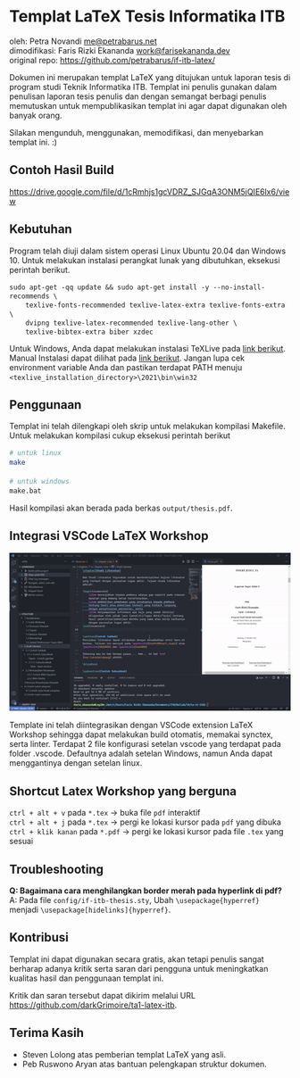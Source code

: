 Templat LaTeX Tesis Informatika ITB
===================================
oleh: Petra Novandi <me@petrabarus.net>  
dimodifikasi: Faris Rizki Ekananda <work@farisekananda.dev>  
original repo: https://github.com/petrabarus/if-itb-latex/

Dokumen ini merupakan templat LaTeX yang ditujukan untuk laporan
tesis di program studi Teknik Informatika ITB. Templat ini penulis
gunakan dalam penulisan laporan tesis penulis dan dengan semangat
berbagi penulis memutuskan untuk mempublikasikan templat ini agar
dapat digunakan oleh banyak orang.

Silakan mengunduh, menggunakan, memodifikasi, dan menyebarkan
templat ini. :)

Contoh Hasil Build
---------
https://drive.google.com/file/d/1cRmhjs1gcVDRZ_SJGqA3ONM5jQIE6lx6/view

Kebutuhan
---------

Program telah diuji dalam sistem operasi Linux Ubuntu 20.04 dan Windows 10. Untuk melakukan instalasi
perangkat lunak yang dibutuhkan, eksekusi perintah berikut.

```
sudo apt-get -qq update && sudo apt-get install -y --no-install-recommends \
    texlive-fonts-recommended texlive-latex-extra texlive-fonts-extra \
    dvipng texlive-latex-recommended texlive-lang-other \
    texlive-bibtex-extra biber xzdec
```

Untuk Windows, Anda dapat melakukan instalasi TeXLive pada [link berikut](https://mirror.ctan.org/systems/texlive/tlnet/install-tl-windows.exe). Manual Instalasi dapat dilihat pada [link berikut](https://www.tug.org/texlive/windows.html). Jangan lupa cek environment variable Anda dan pastikan terdapat PATH menuju `<texlive_installation_directory>\2021\bin\win32`

Penggunaan
----------

Templat ini telah dilengkapi oleh skrip untuk melakukan kompilasi
Makefile. Untuk melakukan kompilasi cukup eksekusi perintah berikut

```bash
# untuk linux
make

# untuk windows
make.bat
```

Hasil kompilasi akan berada pada berkas `output/thesis.pdf`.

Integrasi VSCode LaTeX Workshop
----------

![Demo Gif](demo.gif)

Template ini telah diintegrasikan dengan VSCode extension LaTeX Workshop sehingga dapat melakukan build otomatis, memakai synctex, serta linter. Terdapat 2 file konfigurasi setelan vscode yang terdapat pada folder .vscode. Defaultnya adalah setelan Windows, namun Anda dapat menggantinya dengan setelan linux.

Shortcut Latex Workshop yang berguna
----------
`ctrl + alt + v` pada `*.tex` -> buka file `pdf` interaktif  
`ctrl + alt + j` pada `*.tex` -> pergi ke lokasi kursor pada `pdf` yang dibuka  
`ctrl + klik kanan` pada `*.pdf` -> pergi ke lokasi kursor pada file `.tex` yang sesuai  

Troubleshooting
----------
**Q: Bagaimana cara menghilangkan border merah pada hyperlink di pdf?**  
A: Pada file `config/if-itb-thesis.sty`, Ubah `\usepackage{hyperref}` menjadi `\usepackage[hidelinks]{hyperref}`.

Kontribusi
----------

Templat ini dapat digunakan secara gratis, akan tetapi penulis sangat
berharap adanya kritik serta saran dari pengguna untuk meningkatkan
kualitas hasil dan penggunaan templat ini.

Kritik dan saran tersebut dapat dikirim melalui URL
<https://github.com/darkGrimoire/ta1-latex-itb>.

Terima Kasih
-----------

* Steven Lolong atas pemberian templat LaTeX yang asli.
* Peb Ruswono Aryan atas bantuan pelengkapan struktur dokumen.
